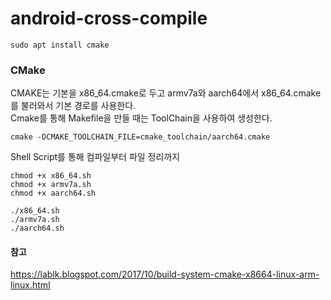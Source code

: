 # android-cross-compile

```
sudo apt install cmake
```
### CMake
CMAKE는 기본을 x86_64.cmake로 두고 armv7a와 aarch64에서 x86_64.cmake를 불러와서 기본 경로를 사용한다.  
Cmake를 통해 Makefile을 만들 때는 ToolChain을 사용하여 생성한다.
```
cmake -DCMAKE_TOOLCHAIN_FILE=cmake_toolchain/aarch64.cmake
```


Shell Script를 통해 컴파일부터 파일 정리까지
```
chmod +x x86_64.sh
chmod +x armv7a.sh
chmod +x aarch64.sh

./x86_64.sh
./armv7a.sh
./aarch64.sh
```

#### 참고
https://lablk.blogspot.com/2017/10/build-system-cmake-x8664-linux-arm-linux.html
